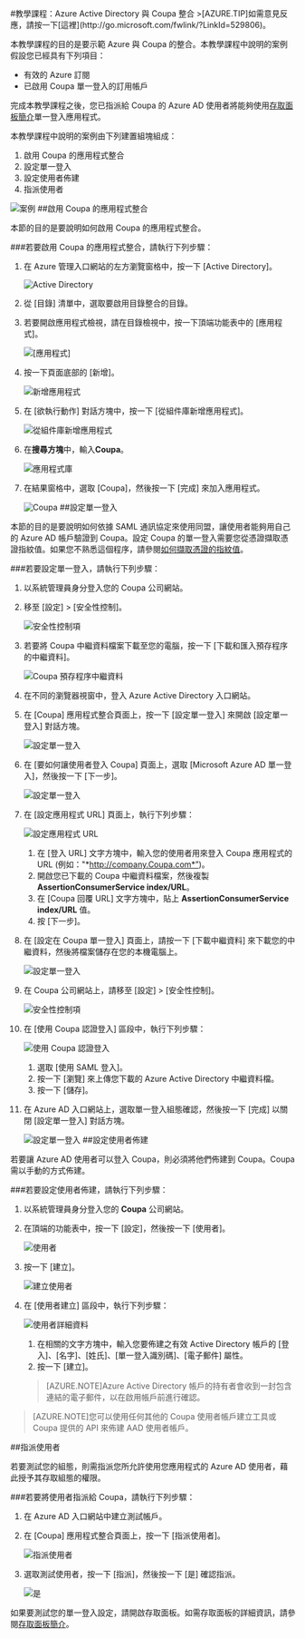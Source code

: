 <properties pageTitle="教學課程：Azure Active Directory 與 Coupa 整合 | Microsoft Azure" description="了解如何使用 Coupa 搭配 Azure Active Directory 來啟用單一登入、自動化佈建和更多功能！" services="active-directory" authors="MarkusVi"  documentationCenter="na" manager="stevenpo"/>
<tags ms.service="active-directory" ms.devlang="na" ms.topic="article" ms.tgt_pltfrm="na" ms.workload="identity" ms.date="08/01/2015" ms.author="markvi" />
#教學課程：Azure Active Directory 與 Coupa 整合
>[AZURE.TIP]如需意見反應，請按一下[這裡](http://go.microsoft.com/fwlink/?LinkId=529806)。

本教學課程的目的是要示範 Azure 與 Coupa 的整合。本教學課程中說明的案例假設您已經具有下列項目：

-   有效的 Azure 訂閱
-   已啟用 Coupa 單一登入的訂用帳戶

完成本教學課程之後，您已指派給 Coupa 的 Azure AD 使用者將能夠使用[存取面板簡介](https://msdn.microsoft.com/library/dn308586)單一登入應用程式。

本教學課程中說明的案例由下列建置組塊組成：

1.  啟用 Coupa 的應用程式整合
2.  設定單一登入
3.  設定使用者佈建
4.  指派使用者

![案例](./media/active-directory-saas-coupa-tutorial/IC791897.png "案例")
##啟用 Coupa 的應用程式整合

本節的目的是要說明如何啟用 Coupa 的應用程式整合。

###若要啟用 Coupa 的應用程式整合，請執行下列步驟：

1.  在 Azure 管理入口網站的左方瀏覽窗格中，按一下 [Active Directory]。

    ![Active Directory](./media/active-directory-saas-coupa-tutorial/IC700993.png "Active Directory")

2.  從 [目錄] 清單中，選取要啟用目錄整合的目錄。

3.  若要開啟應用程式檢視，請在目錄檢視中，按一下頂端功能表中的 [應用程式]。

    ![[應用程式]](./media/active-directory-saas-coupa-tutorial/IC700994.png "[應用程式]")

4.  按一下頁面底部的 [新增]。

    ![新增應用程式](./media/active-directory-saas-coupa-tutorial/IC749321.png "新增應用程式")

5.  在 [欲執行動作] 對話方塊中，按一下 [從組件庫新增應用程式]。

    ![從組件庫新增應用程式](./media/active-directory-saas-coupa-tutorial/IC749322.png "從組件庫新增應用程式")

6.  在**搜尋方塊**中，輸入**Coupa**。

    ![應用程式庫](./media/active-directory-saas-coupa-tutorial/IC791898.png "應用程式庫")

7.  在結果窗格中，選取 [Coupa]，然後按一下 [完成] 來加入應用程式。

    ![Coupa](./media/active-directory-saas-coupa-tutorial/IC791899.png "Coupa")
##設定單一登入

本節的目的是要說明如何依據 SAML 通訊協定來使用同盟，讓使用者能夠用自己的 Azure AD 帳戶驗證到 Coupa。設定 Coupa 的單一登入需要您從憑證擷取憑證指紋值。如果您不熟悉這個程序，請參閱[如何擷取憑證的指紋值](http://youtu.be/YKQF266SAxI)。

###若要設定單一登入，請執行下列步驟：

1.  以系統管理員身分登入您的 Coupa 公司網站。

2.  移至 [設定] > [安全性控制]。

    ![安全性控制項](./media/active-directory-saas-coupa-tutorial/IC791900.png "安全性控制項")

3.  若要將 Coupa 中繼資料檔案下載至您的電腦，按一下 [下載和匯入預存程序的中繼資料]。

    ![Coupa 預存程序中繼資料](./media/active-directory-saas-coupa-tutorial/IC791901.png "Coupa 預存程序中繼資料")

4.  在不同的瀏覽器視窗中，登入 Azure Active Directory 入口網站。

5.  在 [Coupa] 應用程式整合頁面上，按一下 [設定單一登入] 來開啟 [設定單一登入] 對話方塊。

    ![設定單一登入](./media/active-directory-saas-coupa-tutorial/IC791902.png "設定單一登入")

6.  在 [要如何讓使用者登入 Coupa] 頁面上，選取 [Microsoft Azure AD 單一登入]，然後按一下 [下一步]。

    ![設定單一登入](./media/active-directory-saas-coupa-tutorial/IC791903.png "設定單一登入")

7.  在 [設定應用程式 URL] 頁面上，執行下列步驟：

    ![設定應用程式 URL](./media/active-directory-saas-coupa-tutorial/IC791904.png "設定應用程式 URL")

    1.  在 [登入 URL] 文字方塊中，輸入您的使用者用來登入 Coupa 應用程式的 URL (例如："*http://company.Coupa.com*”)。
    2.  開啟您已下載的 Coupa 中繼資料檔案，然後複製 **AssertionConsumerService index/URL**。
    3.  在 [Coupa 回覆 URL] 文字方塊中，貼上 **AssertionConsumerService index/URL** 值。
    4.  按 [下一步]。

8.  在 [設定在 Coupa 單一登入] 頁面上，請按一下 [下載中繼資料] 來下載您的中繼資料，然後將檔案儲存在您的本機電腦上。

    ![設定單一登入](./media/active-directory-saas-coupa-tutorial/IC791905.png "設定單一登入")

9.  在 Coupa 公司網站上，請移至 [設定] > [安全性控制]。

    ![安全性控制項](./media/active-directory-saas-coupa-tutorial/IC791900.png "安全性控制項")

10. 在 [使用 Coupa 認證登入] 區段中，執行下列步驟：

    ![使用 Coupa 認證登入](./media/active-directory-saas-coupa-tutorial/IC791906.png "使用 Coupa 認證登入")

    1.  選取 [使用 SAML 登入]。
    2.  按一下 [瀏覽] 來上傳您下載的 Azure Active Directory 中繼資料檔。
    3.  按一下 [儲存]。

11. 在 Azure AD 入口網站上，選取單一登入組態確認，然後按一下 [完成] 以關閉 [設定單一登入] 對話方塊。

    ![設定單一登入](./media/active-directory-saas-coupa-tutorial/IC791907.png "設定單一登入")
##設定使用者佈建

若要讓 Azure AD 使用者可以登入 Coupa，則必須將他們佈建到 Coupa。Coupa 需以手動的方式佈建。

###若要設定使用者佈建，請執行下列步驟：

1.  以系統管理員身分登入您的 **Coupa** 公司網站。

2.  在頂端的功能表中，按一下 [設定]，然後按一下 [使用者]。

    ![使用者](./media/active-directory-saas-coupa-tutorial/IC791908.png "使用者")

3.  按一下 [建立]。

    ![建立使用者](./media/active-directory-saas-coupa-tutorial/IC791909.png "建立使用者")

4.  在 [使用者建立] 區段中，執行下列步驟：

    ![使用者詳細資料](./media/active-directory-saas-coupa-tutorial/IC791910.png "使用者詳細資料")

    1.  在相關的文字方塊中，輸入您要佈建之有效 Active Directory 帳戶的 [登入]、[名字]、[姓氏]、[單一登入識別碼]、[電子郵件] 屬性。
    2.  按一下 [建立]。

    >[AZURE.NOTE]Azure Active Directory 帳戶的持有者會收到一封包含連結的電子郵件，以在啟用帳戶前進行確認。

>[AZURE.NOTE]您可以使用任何其他的 Coupa 使用者帳戶建立工具或 Coupa 提供的 API 來佈建 AAD 使用者帳戶。

##指派使用者

若要測試您的組態，則需指派您所允許使用您應用程式的 Azure AD 使用者，藉此授予其存取組態的權限。

###若要將使用者指派給 Coupa，請執行下列步驟：

1.  在 Azure AD 入口網站中建立測試帳戶。

2.  在 [Coupa] 應用程式整合頁面上，按一下 [指派使用者]。

    ![指派使用者](./media/active-directory-saas-coupa-tutorial/IC791911.png "指派使用者")

3.  選取測試使用者，按一下 [指派]，然後按一下 [是] 確認指派。

    ![是](./media/active-directory-saas-coupa-tutorial/IC767830.png "是")

如果要測試您的單一登入設定，請開啟存取面板。如需存取面板的詳細資訊，請參閱[存取面板簡介](https://msdn.microsoft.com/library/dn308586)。

<!---HONumber=August15_HO7-->